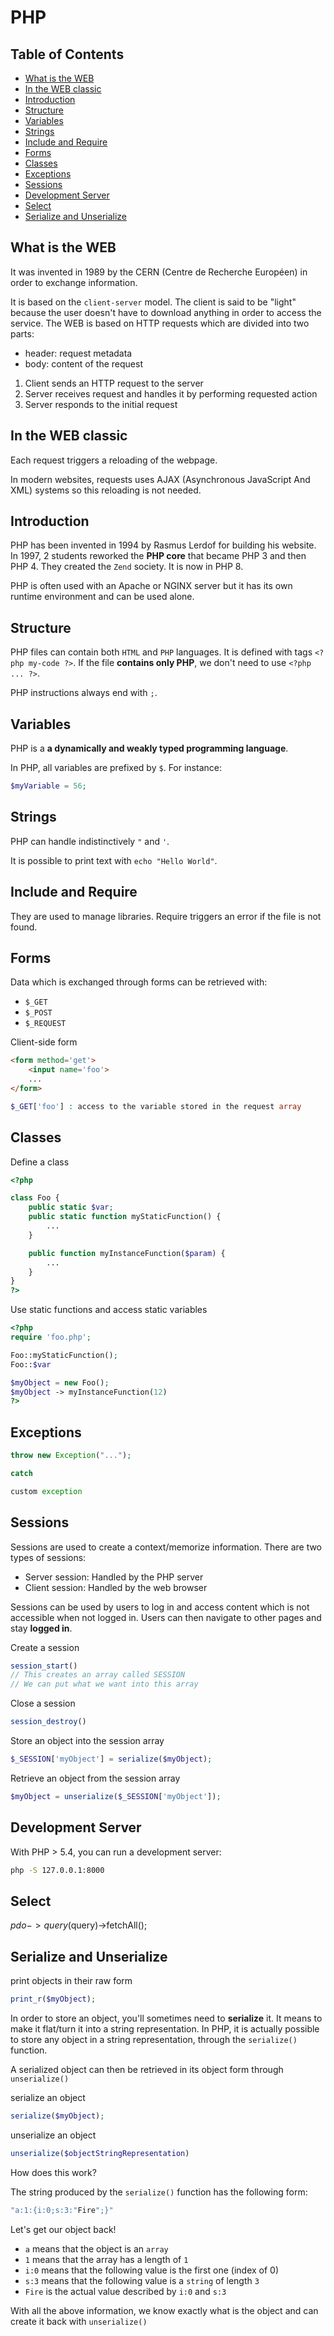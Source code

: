 # PHP

## Table of Contents

- [What is the WEB](#what-is-the-web)
- [In the WEB classic](#in-the-web-classic)
- [Introduction](#introduction)
- [Structure](#structure)
- [Variables](#variables)
- [Strings](#strings)
- [Include and Require](#include-and-require)
- [Forms](#forms)
- [Classes](#classes)
- [Exceptions](#exceptions)
- [Sessions](#sessions)
- [Development Server](#development-server)
- [Select](#select)
- [Serialize and Unserialize](#serialize-and-unserialize)

## What is the WEB

It was invented in 1989 by the CERN (Centre de Recherche Européen) in order to exchange information.

It is based on the `client-server` model. The client is said to be "light" because the user doesn't have to download anything in order to access the service. The WEB is based on HTTP requests which are divided into two parts:

- header: request metadata
- body: content of the request

1. Client sends an HTTP request to the server
2. Server receives request and handles it by performing requested action
3. Server responds to the initial request

## In the WEB classic

Each request triggers a reloading of the webpage.

In modern websites, requests uses AJAX (Asynchronous JavaScript And XML) systems so this reloading is not needed. 

## Introduction

PHP has been invented in 1994 by Rasmus Lerdof for building his website. In 1997, 2 students reworked the **PHP core** that became PHP 3 and then PHP 4. They created the `Zend` society. It is now in PHP 8.

PHP is often used with an Apache or NGINX server but it has its own runtime environment and can be used alone.

## Structure

PHP files can contain both `HTML` and `PHP` languages. It is defined with tags `<?php my-code ?>`.
If the file **contains only PHP**, we don't need to use `<?php ... ?>`.

PHP instructions always end with `;`.

## Variables

PHP is a **a dynamically and weakly typed programming language**.

In PHP, all variables are prefixed by `$`. For instance:
```php
$myVariable = 56;
```

## Strings

PHP can handle indistinctively `"` and `'`.

It is possible to print text with `echo "Hello World"`.

## Include and Require

They are used to manage libraries. Require triggers an error if the file is not found.

## Forms

Data which is exchanged through forms can be retrieved with:
- `$_GET`
- `$_POST`
- `$_REQUEST`

Client-side form
```html
<form method='get'>
    <input name='foo'>
    ...
</form>
```


```php
$_GET['foo'] : access to the variable stored in the request array
```

## Classes

Define a class
```php
<?php

class Foo {
    public static $var;
    public static function myStaticFunction() {
        ...
    }

    public function myInstanceFunction($param) {
        ...
    } 
}
?>
```

Use static functions and access static variables
```php
<?php
require 'foo.php';

Foo::myStaticFunction();
Foo::$var

$myObject = new Foo();
$myObject -> myInstanceFunction(12)
?>
```

## Exceptions

```php
throw new Exception("...");
```

```php
catch
```

```php
custom exception
```

## Sessions

Sessions are used to create a context/memorize information. There are two types of sessions:

- Server session: Handled by the PHP server
- Client session: Handled by the web browser

Sessions can be used by users to log in and access content which is not accessible when not logged in. Users can then navigate to other pages and stay **logged in**.

Create a session
```php
session_start()
// This creates an array called SESSION
// We can put what we want into this array
```

Close a session
```php
session_destroy()
```

Store an object into the session array
```php
$_SESSION['myObject'] = serialize($myObject);
```

Retrieve an object from the session array
```php
$myObject = unserialize($_SESSION['myObject']);
```

## Development Server

With PHP > 5.4, you can run a development server:

```bash
php -S 127.0.0.1:8000
```

## Select

$pdo->query($query)->fetchAll();

## Serialize and Unserialize

print objects in their raw form
```php
print_r($myObject);
```

In order to store an object, you'll sometimes need to **serialize** it. It means to make it flat/turn it into a string representation. In PHP, it is actually possible to store any object in a string representation, through the `serialize()` function.

A serialized object can then be retrieved in its object form through `unserialize()`

serialize an object
```php
serialize($myObject);
```

unserialize an object
```php
unserialize($objectStringRepresentation)
```

How does this work?

The string produced by the `serialize()` function has the following form:
```php
"a:1:{i:0;s:3:"Fire";}"
```

Let's get our object back!

- `a` means that the object is an `array`
- `1` means that the array has a length of `1`
- `i:0` means that the following value is the first one (index of 0)
- `s:3` means that the following value is a `string` of length `3`
- `Fire` is the actual value described by `i:0` and `s:3`

With all the above information, we know exactly what is the object and can create it back with `unserialize()`